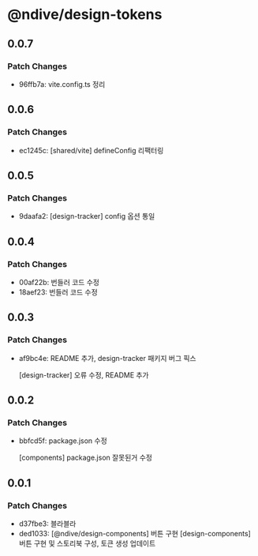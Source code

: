 # @ndive/design-tokens

## 0.0.7

### Patch Changes

- 96ffb7a: vite.config.ts 정리

## 0.0.6

### Patch Changes

- ec1245c: [shared/vite] defineConfig 리팩터링

## 0.0.5

### Patch Changes

- 9daafa2: [design-tracker] config 옵션 통일

## 0.0.4

### Patch Changes

- 00af22b: 번들러 코드 수정
- 18aef23: 번들러 코드 수정

## 0.0.3

### Patch Changes

- af9bc4e: README 추가, design-tracker 패키지 버그 픽스

    [design-tracker] 오류 수정, README 추가

## 0.0.2

### Patch Changes

- bbfcd5f: package.json 수정

    [components] package.json 잘못된거 수정

## 0.0.1

### Patch Changes

- d37fbe3: 블라블라
- ded1033: [@ndive/design-components] 버튼 구현
    [design-components] 버튼 구현 및 스토리북 구성, 토큰 생성 업데이트
